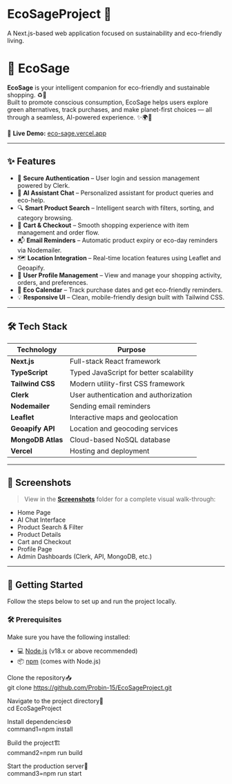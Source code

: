 # EcoSageProject 🌱

A Next.js-based web application focused on sustainability and eco-friendly living.

# 🌿 EcoSage

**EcoSage** is your intelligent companion for eco-friendly and sustainable shopping. ♻️🛒  
Built to promote conscious consumption, EcoSage helps users explore green alternatives, track purchases, and make planet-first choices — all through a seamless, AI-powered experience. ✨🌍💚

🔗 **Live Demo:** [eco-sage.vercel.app](https://eco-sage.vercel.app)

---

## ✨ Features

- 🔐 **Secure Authentication** – User login and session management powered by Clerk.
- 🤖 **AI Assistant Chat** – Personalized assistant for product queries and eco-help.
- 🔍 **Smart Product Search** – Intelligent search with filters, sorting, and category browsing.
- 🛒 **Cart & Checkout** – Smooth shopping experience with item management and order flow.
- 📬 **Email Reminders** – Automatic product expiry or eco-day reminders via Nodemailer.
- 🗺️ **Location Integration** – Real-time location features using Leaflet and Geoapify.
- 👤 **User Profile Management** – View and manage your shopping activity, orders, and preferences.
- 📅 **Eco Calendar** – Track purchase dates and get eco-friendly reminders.
- 💡 **Responsive UI** – Clean, mobile-friendly design built with Tailwind CSS.

---

## 🛠️ Tech Stack

| Technology        | Purpose                                      |
|------------------|----------------------------------------------|
| **Next.js**       | Full-stack React framework                   |
| **TypeScript**    | Typed JavaScript for better scalability      |
| **Tailwind CSS**  | Modern utility-first CSS framework           |
| **Clerk**         | User authentication and authorization        |
| **Nodemailer**    | Sending email reminders                      |
| **Leaflet**       | Interactive maps and geolocation             |
| **Geoapify API**  | Location and geocoding services              |
| **MongoDB Atlas** | Cloud-based NoSQL database                   |
| **Vercel**        | Hosting and deployment                       |

---

## 📸 Screenshots

> View in the [**Screenshots**](./screenshots) folder for a complete visual walk-through:
- Home Page
- AI Chat Interface
- Product Search & Filter
- Product Details
- Cart and Checkout
- Profile Page
- Admin Dashboards (Clerk, API, MongoDB, etc.)

---
## 🚀 Getting Started

Follow the steps below to set up and run the project locally.

### 🛠️ Prerequisites

Make sure you have the following installed:

- 💻 [Node.js](https://nodejs.org/) (v18.x or above recommended)
- 📦 [npm](https://www.npmjs.com/) (comes with Node.js)


Clone the repository📥  
git clone https://github.com/Probin-15/EcoSageProject.git

Navigate to the project directory📂  
cd EcoSageProject

Install dependencies⚙️  
command1=npm install

Build the project🏗️  
command2=npm run build

Start the production server🚀  
command3=npm run start 
